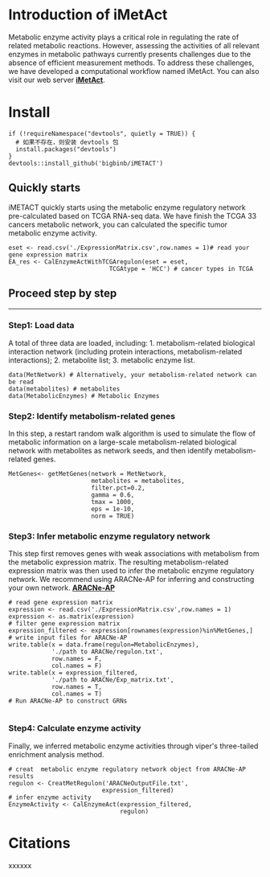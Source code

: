 # Introduction of iMetAct
Metabolic enzyme activity plays a critical role in regulating the rate of related metabolic reactions.
However, assessing the activities of all relevant enzymes in metabolic pathways currently presents challenges due to the absence of efficient measurement methods. 
To address these challenges, we have developed a computational workflow named iMetAct. You can also visit our web server **[iMetAct](http://www.imetact.com/)**.
# Install
```{r}
if (!requireNamespace("devtools", quietly = TRUE)) {
  # 如果不存在，则安装 devtools 包
  install.packages("devtools")
}
devtools::install_github('bigbinb/iMETACT')
```
## Quickly starts
iMETACT quickly starts using the metabolic enzyme regulatory network pre-calculated based on TCGA RNA-seq data.
We have finish the TCGA 33 cancers metabolic network, you can calculated the specific tumor metabolic enzyme activity.
```
eset <- read.csv('./ExpressionMatrix.csv',row.names = 1)# read your gene expression matrix
EA_res <- CalEnzymeActWithTCGAregulon(eset = eset,
                            TCGAtype = 'HCC') # cancer types in TCGA
```
## Proceed step by step

---
### Step1: Load data
A total of three data are loaded, including: 
                      1. metabolism-related biological interaction network (including protein interactions, metabolism-related interactions); 
                      2. metabolite list;
                      3. metabolic enzyme list.
```{r}
data(MetNetwork) # Alternatively, your metabolism-related network can be read
data(metabolites) # metabolites
data(MetabolicEnzymes) # Metabolic Enzymes
```
### Step2: Identify metabolism-related genes 
In this step, a restart random walk algorithm is used to simulate the flow of metabolic information on a large-scale metabolism-related biological network with metabolites as network seeds, and then identify metabolism-related genes.
```{r}
MetGenes<- getMetGenes(network = MetNetwork,
                       metabolites = metabolites,
                       filter.pct=0.2,
                       gamma = 0.6,
                       tmax = 1000,
                       eps = 1e-10,
                       norm = TRUE)
```
### Step3:  Infer metabolic enzyme regulatory network
This step first removes genes with weak associations with metabolism from the metabolic expression matrix. 
The resulting metabolism-related expression matrix was then used to infer the metabolic enzyme regulatory network.
We recommend using ARACNe-AP for inferring and constructing your own network.
**[ARACNe-AP](https://github.com/califano-lab/ARACNe-AP)**

```{r}
# read gene expression matrix
expression <- read.csv('./ExpressionMatrix.csv',row.names = 1)
expression <- as.matrix(expression)
# filter gene expression matrix
expression_filtered <- expression[rownames(expression)%in%MetGenes,]
# write input files for ARACNe-AP
write.table(x = data.frame(regulon=MetabolicEnzymes),
            './path to ARACNe/regulon.txt',
            row.names = F,
            col.names = F)
write.table(x = expression_filtered,
            './path to ARACNe/Exp_matrix.txt',
            row.names = T,
            col.names = T)
# Run ARACNe-AP to construct GRNs


```
### Step4: Calculate enzyme activity 
Finally, we inferred metabolic enzyme activities through viper's three-tailed enrichment analysis method.
```{r}
# creat  metabolic enzyme regulatory network object from ARACNe-AP results
regulon <- CreatMetRegulon('ARACNeOutputFile.txt',
                          expression_filtered)
# infer enzyme activity
EnzymeActivity <- CalEnzymeAct(expression_filtered,
                               regulon)
```
# Citations
xxxxxx
